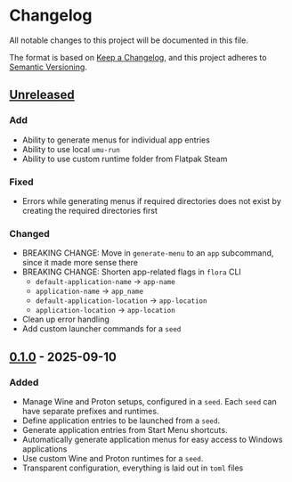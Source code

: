 # Changelog

All notable changes to this project will be documented in this file.

The format is based on [Keep a Changelog](https://keepachangelog.com/en/1.1.0/),
and this project adheres to [Semantic Versioning](https://semver.org/spec/v2.0.0.html).

## [Unreleased]

### Add
- Ability to generate menus for individual app entries
- Ability to use local `umu-run`
- Ability to use custom runtime folder from Flatpak Steam

### Fixed
- Errors while generating menus if required directories does not exist by creating the required directories first

### Changed
- BREAKING CHANGE: Move in `generate-menu` to an `app` subcommand, since it made more sense there
- BREAKING CHANGE: Shorten app-related flags in `flora` CLI
  - `default-application-name` -> `app-name`
  - `application-name` -> `app_name`
  - `default-application-location` -> `app-location`
  - `application-location` -> `app-location`
- Clean up error handling
- Add custom launcher commands for a `seed`

## [0.1.0] - 2025-09-10

### Added
- Manage Wine and Proton setups, configured in a `seed`. Each `seed` can have separate prefixes and runtimes.
- Define application entries to be launched from a `seed`.
- Generate application entries from Start Menu shortcuts.
- Automatically generate application menus for easy access to Windows applications
- Use custom Wine and Proton runtimes for a `seed`.
- Transparent configuration, everything is laid out in `toml` files

[unreleased]: https://github.com/Damillora/flora/compare/v0.1.0...HEAD

[0.1.0]: https://github.com/Damillora/flora/releases/tag/v0.1.0
